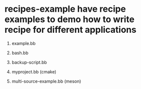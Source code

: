 # recipes-example have recipe examples to demo how to write recipe for different applications

1. example.bb 

2. bash.bb 

3. backup-script.bb

4. myproject.bb (cmake)

5. multi-source-example.bb (meson)